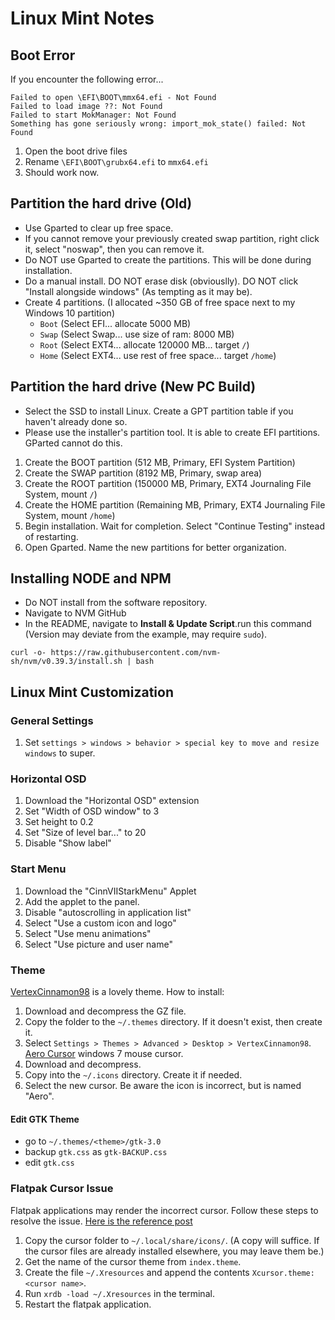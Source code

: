 # Linux Mint Notes
## Boot Error
If you encounter the following error...
```
Failed to open \EFI\BOOT\mmx64.efi - Not Found
Failed to load image ??: Not Found
Failed to start MokManager: Not Found
Something has gone seriously wrong: import_mok_state() failed: Not Found
```
1. Open the boot drive files
2. Rename `\EFI\BOOT\grubx64.efi` to `mmx64.efi`
3. Should work now.

## Partition the hard drive (Old)
- Use Gparted to clear up free space.
- If you cannot remove your previously created swap partition, right click it, select "noswap", then you can remove it.
- Do NOT use Gparted to create the partitions. This will be done during installation.
- Do a manual install. DO NOT erase disk (obviouslly). DO NOT click "Install alongside windows" (As tempting as it may be).
- Create 4 partitions. (I allocated ~350 GB of free space next to my Windows 10 partition)
  - `Boot` (Select EFI...  allocate 5000 MB)
  - `Swap` (Select Swap... use size of ram: 8000 MB)
  - `Root` (Select EXT4... allocate 120000 MB... target `/`)
  - `Home` (Select EXT4... use rest of free space... target `/home`)

## Partition the hard drive (New PC Build)
- Select the SSD to install Linux. Create a GPT partition table if you haven't already done so.
- Please use the installer's partition tool. It is able to create EFI partitions. GParted cannot do this.
1. Create the BOOT partition (512 MB, Primary, EFI System Partition)
2. Create the SWAP partition (8192 MB, Primary, swap area)
3. Create the ROOT partition (150000 MB, Primary, EXT4 Journaling File System, mount `/`)
4. Create the HOME partition (Remaining MB, Primary, EXT4 Journaling File System, mount `/home`)
5. Begin installation. Wait for completion. Select "Continue Testing" instead of restarting.
6. Open Gparted. Name the new partitions for better organization.

## Installing NODE and NPM
- Do NOT install from the software repository.
- Navigate to NVM GitHub
- In the README, navigate to **Install & Update Script**.run this command (Version may deviate from the example, may require `sudo`).
```
curl -o- https://raw.githubusercontent.com/nvm-sh/nvm/v0.39.3/install.sh | bash
```

## Linux Mint Customization
### General Settings
1. Set `settings > windows > behavior > special key to move and resize windows` to super.

### Horizontal OSD
1. Download the "Horizontal OSD" extension
2. Set "Width of OSD window" to 3
3. Set height to 0.2
4. Set "Size of level bar..." to 20
5. Disable "Show label"

### Start Menu
1. Download the "CinnVIIStarkMenu" Applet
2. Add the applet to the panel.
3. Disable "autoscrolling in application list"
4. Select "Use a custom icon and logo"
5. Select "Use menu animations"
6. Select "Use picture and user name"

### Theme
[VertexCinnamon98](https://www.cinnamon-look.org/p/2151806) is a lovely theme. How to install:
1. Download and decompress the GZ file.
2. Copy the folder to the `~/.themes` directory. If it doesn't exist, then create it.
3. Select `Settings > Themes > Advanced > Desktop > VertexCinnamon98`.
[Aero Cursor](https://www.cinnamon-look.org/p/999972) windows 7 mouse cursor.
1. Download and decompress.
2. Copy into the `~/.icons` directory. Create it if needed.
3. Select the new cursor. Be aware the icon is incorrect, but is named "Aero".
#### Edit GTK Theme
- go to `~/.themes/<theme>/gtk-3.0`
- backup `gtk.css` as `gtk-BACKUP.css`
- edit `gtk.css`

### Flatpak Cursor Issue
Flatpak applications may render the incorrect cursor. Follow these steps to resolve the issue. [Here is the reference post](https://www.reddit.com/r/linuxmint/comments/1hzk4br/cursor_themes_in_flatpak_fix/)
1. Copy the cursor folder to `~/.local/share/icons/`. (A copy will suffice. If the cursor files are already installed elsewhere, you may leave them be.)
2. Get the name of the cursor theme from `index.theme`.
3. Create the file `~/.Xresources` and append the contents `Xcursor.theme: <cursor name>`.
4. Run `xrdb -load ~/.Xresources` in the terminal.
5. Restart the flatpak application.
